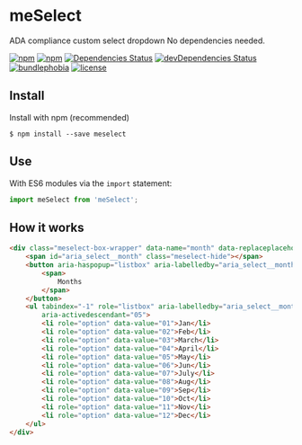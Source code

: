 # meSelect
ADA compliance custom select dropdown
No dependencies needed.

<!-- [![Build Status](https://travis-ci.org/meselect/meselect.svg?branch=master)](https://travis-ci.org/meselect/meselect) -->
[![npm](https://img.shields.io/npm/v/meselect.svg)](https://www.npmjs.com/package/meselect)
[![npm](https://img.shields.io/npm/dm/meselect.svg)](https://www.npmjs.com/package/meselect)
[![Dependencies Status](https://david-dm.org/pankajanupam/meselect/status.svg)](https://david-dm.org/pankajanupam/meselect)
[![devDependencies Status](https://david-dm.org/pankajanupam/meselect/dev-status.svg)](https://david-dm.org/pankajanupam/meselect?type=dev)
[![bundlephobia](https://img.shields.io/bundlephobia/min/meselect?style=plastic)](https://www.npmjs.com/package/meselect)
[![license](https://img.shields.io/github/license/pankajanupam/meselect?style=plastic)](https://www.npmjs.com/package/meselect)

## Install

Install with npm (recommended)
```
$ npm install --save meselect
```
## Use

With ES6 modules via the `import` statement:
```js
import meSelect from 'meSelect';
```

## How it works
```html
<div class="meselect-box-wrapper" data-name="month" data-replaceplaceholder="false">
    <span id="aria_select__month" class="meselect-hide"></span>
    <button aria-haspopup="listbox" aria-labelledby="aria_select__month" class="meselect-box">
        <span>
            Months
        </span>
    </button>
    <ul tabindex="-1" role="listbox" aria-labelledby="aria_select__month" class="meselect-hide meselect-box-list"
        aria-activedescendant="05">
        <li role="option" data-value="01">Jan</li>
        <li role="option" data-value="02">Feb</li>
        <li role="option" data-value="03">March</li>
        <li role="option" data-value="04">April</li>
        <li role="option" data-value="05">May</li>
        <li role="option" data-value="06">Jun</li>
        <li role="option" data-value="07">July</li>
        <li role="option" data-value="08">Aug</li>
        <li role="option" data-value="09">Sep</li>
        <li role="option" data-value="10">Oct</li>
        <li role="option" data-value="11">Nov</li>
        <li role="option" data-value="12">Dec</li>
    </ul>
</div>
```